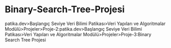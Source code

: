 # Binary-Search-Tree-Projesi
patika.dev>Başlangıç Seviye Veri Bilimi Patikası>Veri Yapıları ve Algoritmalar Modülü>Projeler>Proje-2:patika.dev>Başlangıç Seviye Veri Bilimi Patikası>Veri Yapıları ve Algoritmalar Modülü>Projeler>Proje-3:Binary Search Tree Projesi
